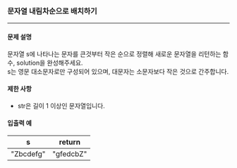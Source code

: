 ### 문자열 내림차순으로 배치하기
<hr></hr>

#### 문제 설명

문자열 s에 나타나는 문자를 큰것부터 작은 순으로 정렬해 새로운 문자열을 리턴하는 함수, solution을 완성해주세요.  
s는 영문 대소문자로만 구성되어 있으며, 대문자는 소문자보다 작은 것으로 간주합니다.

#### 제한 사항
* str은 길이 1 이상인 문자열입니다.

#### 입출력 예
|s|	return|
|---------|----------|
|"Zbcdefg"|	"gfedcbZ"|

